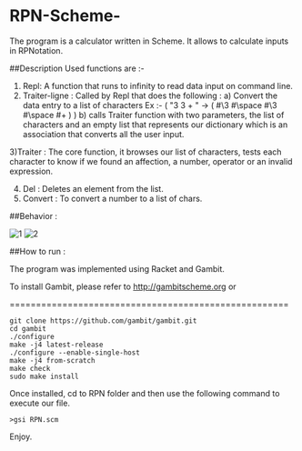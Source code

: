 # RPN-Scheme-

The program is a calculator written in Scheme. It allows to calculate inputs in RPNotation.

##Description
Used functions are :-

1) Repl: A function that runs to infinity to read data input on command line.
2) Traiter-ligne : Called by Repl that does the following :
	a) Convert the data entry to a list of characters Ex :- ( "3 3 + " -> ( #\3 #\space #\3 #\space #\+ ) )
	b) calls Traiter function with two parameters, the list of characters and an empty list that represents our dictionary which 
	is an association that converts all the user input.

3)Traiter : The core function, it browses our list of characters, tests each character to know if we found an affection, a number, operator or an invalid expression.

4) Del : Deletes an element from the list.
5) Convert : To convert a number to a list of chars.


##Behavior :


![1](https://cloud.githubusercontent.com/assets/14367775/20032099/b00bae60-a359-11e6-9401-6317b3b9cb9c.png)
![2](https://cloud.githubusercontent.com/assets/14367775/20032100/b19e1e84-a359-11e6-8b63-2b8f60bbba90.png)

##How to run :

The program was implemented using Racket and Gambit.

To install Gambit, please refer to http://gambitscheme.org or


=====================================================

    git clone https://github.com/gambit/gambit.git
    cd gambit
    ./configure
    make -j4 latest-release
    ./configure --enable-single-host
    make -j4 from-scratch
    make check
    sudo make install
	
Once installed, cd to RPN folder and then use the following command to execute our file.  

    >gsi RPN.scm
    
Enjoy.
